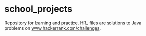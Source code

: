 # school_projects
Repository for learning and practice.
HR_ files are solutions to Java problems on www.hackerrank.com/challenges.
